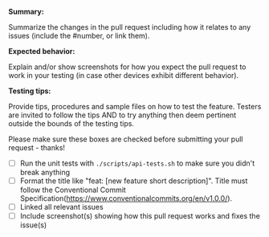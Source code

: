 **Summary:**

Summarize the changes in the pull request including how it relates to any issues (include the #number, or link them).

**Expected behavior:** 

Explain and/or show screenshots for how you expect the pull request to work in your testing (in case other devices exhibit different behavior).

**Testing tips:**

Provide tips, procedures and sample files on how to test the feature.
Testers are invited to follow the tips AND to try anything then deem pertinent outside the bounds of the testing tips. 

Please make sure these boxes are checked before submitting your pull request - thanks!

- [ ] Run the unit tests with `./scripts/api-tests.sh` to make sure you didn't break anything
- [ ] Format the title like "feat: [new feature short description]". Title must follow the Conventional Commit Specification(https://www.conventionalcommits.org/en/v1.0.0/).
- [ ] Linked all relevant issues
- [ ] Include screenshot(s) showing how this pull request works and fixes the issue(s)
